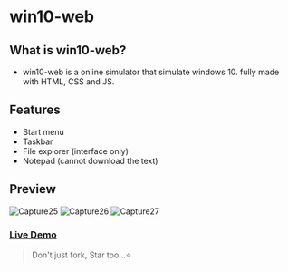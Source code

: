 # win10-web

## What is win10-web?
- win10-web is a online simulator that simulate windows 10. fully made with HTML, CSS and JS.

## Features
- Start menu
- Taskbar
- File explorer (interface only)
- Notepad (cannot download the text)

## Preview
![Capture25](https://user-images.githubusercontent.com/91379432/142756603-e8aa11d7-cd30-479f-959d-aa2e52b012ca.PNG)
![Capture26](https://user-images.githubusercontent.com/91379432/142756607-5c00d90a-50db-4b84-9f9d-d1e94ec11ba7.PNG)
![Capture27](https://user-images.githubusercontent.com/91379432/142756611-618366c5-2cfa-4ae9-b9df-9763f2e88193.PNG)

### [Live Demo](https://codepen.io/RedEdge967/full/PoKgzep)

> Don't just fork, Star too...⭐

